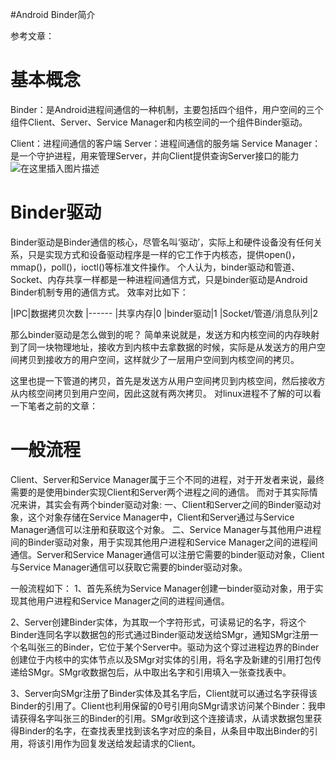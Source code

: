 #Android Binder简介
>  
 参考文章：   


# 基本概念

Binder：是Android进程间通信的一种机制，主要包括四个组件，用户空间的三个组件Client、Server、Service Manager和内核空间的一个组件Binder驱动。

Client：进程间通信的客户端 Server：进程间通信的服务端 Service Manager：是一个守护进程，用来管理Server，并向Client提供查询Server接口的能力 <img src="http://hi.csdn.net/attachment/201107/19/0_13110996490rZN.gif" alt="在这里插入图片描述">

# Binder驱动

Binder驱动是Binder通信的核心，尽管名叫‘驱动’，实际上和硬件设备没有任何关系，只是实现方式和设备驱动程序是一样的它工作于内核态，提供open()，mmap()，poll()，ioctl()等标准文件操作。 个人认为，binder驱动和管道、Socket、内存共享一样都是一种进程间通信方式，只是binder驱动是Android Binder机制专用的通信方式。 效率对比如下：

|IPC|数据拷贝次数
|------
|共享内存|0
|binder驱动|1
|Socket/管道/消息队列|2

那么binder驱动是怎么做到的呢？ 简单来说就是，发送方和内核空间的内存映射到了同一块物理地址，接收方到内核中去拿数据的时候，实际是从发送方的用户空间拷贝到接收方的用户空间，这样就少了一层用户空间到内核空间的拷贝。

>  
 这里也提一下管道的拷贝，首先是发送方从用户空间拷贝到内核空间，然后接收方从内核空间拷贝到用户空间，因此这就有两次拷贝。 对linux进程不了解的可以看一下笔者之前的文章： 


# 一般流程

Client、Server和Service Manager属于三个不同的进程，对于开发者来说，最终需要的是使用binder实现Client和Server两个进程之间的通信。 而对于其实际情况来讲，其实会有两个binder驱动对象: 一、Client和Server之间的Binder驱动对象，这个对象存储在Service Manager中，Client和Server通过与Service Manager通信可以注册和获取这个对象。 二、Service Manager与其他用户进程间的Binder驱动对象，用于实现其他用户进程和Service Manager之间的进程间通信。Server和Service Manager通信可以注册它需要的binder驱动对象，Client与Service Manager通信可以获取它需要的binder驱动对象。

一般流程如下： 1、首先系统为Service Manager创建一binder驱动对象，用于实现其他用户进程和Service Manager之间的进程间通信。

2、Server创建Binder实体，为其取一个字符形式，可读易记的名字，将这个Binder连同名字以数据包的形式通过Binder驱动发送给SMgr，通知SMgr注册一个名叫张三的Binder，它位于某个Server中。驱动为这个穿过进程边界的Binder创建位于内核中的实体节点以及SMgr对实体的引用，将名字及新建的引用打包传递给SMgr。SMgr收数据包后，从中取出名字和引用填入一张查找表中。

3、Server向SMgr注册了Binder实体及其名字后，Client就可以通过名字获得该Binder的引用了。Client也利用保留的0号引用向SMgr请求访问某个Binder：我申请获得名字叫张三的Binder的引用。SMgr收到这个连接请求，从请求数据包里获得Binder的名字，在查找表里找到该名字对应的条目，从条目中取出Binder的引用，将该引用作为回复发送给发起请求的Client。
